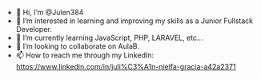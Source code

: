 - 👋 Hi, I’m @Julen384
- 👀 I’m interested in learning and improving my skills as a Junior Fullstack Developer.
- 🌱 I’m currently learning JavaScript, PHP, LARAVEL,  etc...
- 💞️ I’m looking to collaborate on AulaB.
- 📫 How to reach me through my LinkedIn: https://www.linkedin.com/in/juli%C3%A1n-nielfa-gracia-a42a2371

<!---
Julen384/Julen384 is a ✨ special ✨ repository because its `README.md` (this file) appears on your GitHub profile.
You can click the Preview link to take a look at your changes.
--->
